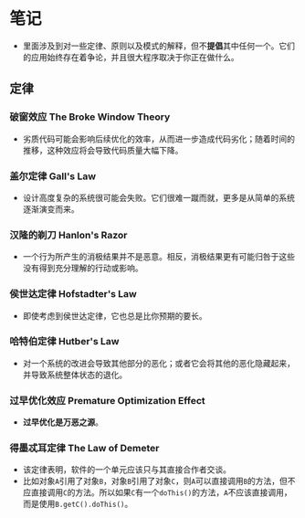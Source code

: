 # 笔记

- 里面涉及到对一些定律、原则以及模式的解释，但不**提倡**其中任何一个。它们的应用始终存在着争论，并且很大程序取决于你正在做什么。

## 定律

### 破窗效应 The Broke Window Theory

- 劣质代码可能会影响后续优化的效率，从而进一步造成代码劣化；随着时间的推移，这种效应将会导致代码质量大幅下降。

### 盖尔定律 Gall's Law

- 设计高度复杂的系统很可能会失败。它们很难一蹴而就，更多是从简单的系统逐渐演变而来。

### 汉隆的剃刀 Hanlon's Razor

- 一个行为所产生的消极结果并不是恶意。相反，消极结果更有可能归咎于这些没有得到充分理解的行动或影响。

### 侯世达定律 Hofstadter's Law

- 即使考虑到侯世达定律，它也总是比你预期的要长。

### 哈特伯定律 Hutber's Law

- 对一个系统的改进会导致其他部分的恶化；或者它会将其他的恶化隐藏起来，并导致系统整体状态的退化。

### 过早优化效应 Premature Optimization Effect

- **过早优化是万恶之源**。

### 得墨忒耳定律 The Law of Demeter

- 该定律表明，软件的一个单元应该只与其直接合作者交谈。
- 比如对象`A`引用了对象`B`，对象`B`引用了对象`C`，则`A`可以直接调用`B`的方法，但不应直接调用`C`的方法。所以如果`C`有一个`doThis()`的方法，`A`不应该直接调用，而是使用`B.getC().doThis()`。
